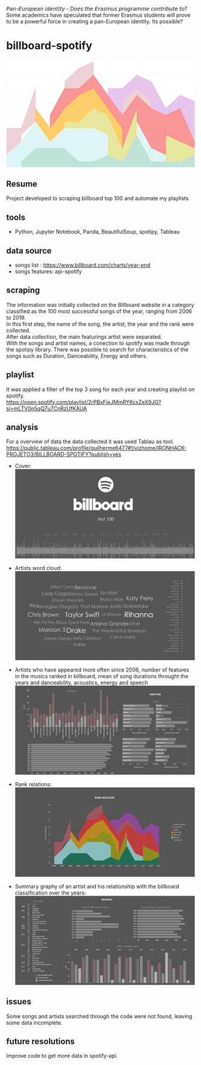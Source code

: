 𝘗𝘢𝘯-𝘌𝘶𝘳𝘰𝘱𝘦𝘢𝘯 𝘪𝘥𝘦𝘯𝘵𝘪𝘵𝘺 - D𝘰𝘦𝘴 𝘵𝘩𝘦 𝘌𝘳𝘢𝘴𝘮𝘶𝘴 𝘱𝘳𝘰𝘨𝘳𝘢𝘮𝘮𝘦 𝘤𝘰𝘯𝘵𝘳𝘪𝘣𝘶𝘵𝘦 𝘵𝘰? 
Some academics have speculated that former Erasmus students will prove to be a powerful force in creating a pan-European identity. Its possible? 
# billboard-spotify
![alt text](https://github.com/Guilhermegcz/billboard-spotify/blob/master/images/gif-top-graph2.gif)

## Resume
Project developed to scraping billboard top 100 and automate my playlists  

## tools
 - Python, Jupyter Notebook, Panda, BeautifulSoup, spotipy, Tableau  

## data source
- songs list : https://www.billboard.com/charts/year-end  
- songs features: api-spotify

## scraping
The information was initially collected on the Billboard website in a category classified as the 100 most successful songs of the year, ranging from 2006 to 2019.  
In this first step, the name of the song, the artist, the year and the rank were collected.  
After data collection, the main featurings artist were separated.  
With the songs and artist names, a conection to spotify was made through the spotipy library. There was possible to search for characteristics of the songs such as Duration, Danceability, Energy and others.  

## playlist
It was applied a filter of the top 3 song for each year and creating playlist on spotify.  
https://open.spotify.com/playlist/2rPBxFieJMmRYKcxZeX9JG?si=mLTV0n5qQ7u7CnRzUfKAUA

## analysis
For a overview of data the data collected it was used Tablau as tool.  
https://public.tableau.com/profile/guilherme6477#!/vizhome/IRONHACK-PROJETO3/BILLBOARD-SPOTIFY?publish=yes

- Cover:
![alt text](https://github.com/Guilhermegcz/billboard-spotify/blob/master/images/dashboard1.jpg)

- Artists word cloud:
![alt text](https://github.com/Guilhermegcz/billboard-spotify/blob/master/images/dashboard2.jpg)

- Artists who have appeared more often since 2006, number of features in the musics ranked in billboard, mean of song durations throught the years and danceability, acoustics, energy and speech
![alt text](https://github.com/Guilhermegcz/billboard-spotify/blob/master/images/dashboard3.jpg)

- Rank relations: 
![alt text](https://github.com/Guilhermegcz/billboard-spotify/blob/master/images/dashboard4.jpg)

- Summary graphy of an artist and his relationship with the billboard classification over the years:
![alt text](https://github.com/Guilhermegcz/billboard-spotify/blob/master/images/dashboard5.jpg)

## issues
Some songs and artists searched through the code were not found, leaving some data incomplete.


## future resolutions
Improve code to get more data in spotify-api.
